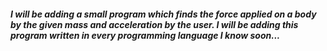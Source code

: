 ##### I will be adding a small program which finds the force applied on a body by the given mass and acceleration by the user. I will be adding this program written in every programming language I know soon...
